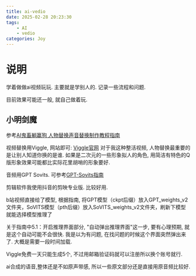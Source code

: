 ```yaml
---
title: ai-vedio
date: 2025-02-28 20:23:30
tags:
    - AI
    - vedio
categories: Joy
---
```


# 说明

学着做做ai视频玩玩. 主要就是学别人的. 记录一些流程和问题.

目前效果可能还一般, 就自己做着玩.

## 小明剑魔

参考[AI鬼畜躺赢狗 人物替换声音替换制作教程指南](https://www.bilibili.com/video/BV1zJ9wYjE6b/?spm_id_from=333.337.search-card.all.click&vd_source=69a4ae0209c3a80cb7d7747acca0305c)

视频替换用Viggle, 网站即可: [Viggle官网](https://www.viggle.ai/create-mix)
对于我这种整活视频, 人物替换最重要的是让别人知道你换的是谁. 如果是二次元的一些形象拟人的角色, 用简洁有特色的Q版形象效果可能都比实际花里胡哨的形象要好.

音频用GPT Sovits. 可参考[GPT-Sovits指南](https://www.yuque.com/baicaigongchang1145haoyuangong/ib3g1e)

剪辑软件我使用抖音的剪映专业版. 比较好用.

b站视频直接给了模型, 根据指南,
将GPT模型（ckpt后缀）放入GPT_weights_v2文件夹，SoVITS模型（pth后缀）放入SoVITS_weights_v2文件夹，刷新下模型就能选择模型推理了

关于指南中5.1：开启推理界面部分, "自动弹出推理界面"这一步, 要有心理预期, 就是这个自动可能不会很快.
我是以为有问题, 在找问题的时候这个界面突然弹出来了. 大概是需要一段时间加载.

Viggle免费一天只能生成5个, 不过用邮箱验证码就可以注册所以换个账号就行.

ai合成的语音,整体还是不如原声带感, 所以一些原文部分还是直接用原音频比较好.

